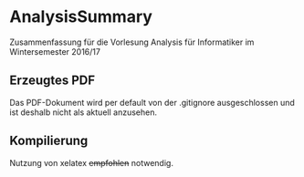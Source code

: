 # AnalysisSummary
Zusammenfassung für die Vorlesung Analysis für Informatiker im Wintersemester 2016/17


## Erzeugtes PDF
Das PDF-Dokument wird per default von der .gitignore ausgeschlossen und ist deshalb nicht als aktuell anzusehen.

## Kompilierung
Nutzung von xelatex ~~empfohlen~~ notwendig.

